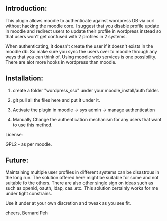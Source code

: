 Introduction:
------------

This plugin allows moodle to authenticate against wordpress DB via curl without hacking the moodle core. I suggest that you disable profile update in moodle and redirect users to update their profile in wordpress instead so that users won't get confused with 2 profiles in 2 systems.

When authenticating, it doesn't create the user if it doesn't exists in the moodle db. So make sure you sync the users over to moodle through any ways that you can think of. Using moodle web services is one possibility. There are alot more hooks in wordpress than moodle.

Installation:
------------

1. create a folder "wordpress_sso" under your moodle_install/auth folder.

2. git pull all the files here and put it under it.

3. Activate the plugin in moodle -> sys admin -> manage authentication

4. Manually Change the authentication mechanism for any users that want to use this method.

License:

GPL2 - as per moodle.

Future:
-------

Maintaining multiple user profiles in different systems can be disastrous in the long run. The solution offered here might be suitable for some and not suitable fo the others. There are also other single sign on ideas such as such as openid, oauth, ldap, cas..etc. This solution certainly works for me under tight constrains. 

Use it under at your own discretion and tweak as you see fit.

cheers,
Bernard Peh
